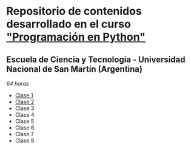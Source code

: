 
# Repositorio de contenidos desarrollado en el curso ["Programación en Python"](https://github.com/python-unsam/UNSAM_2020c2_Python)

## Escuela de Ciencia y Tecnología - Universidad Nacional de San Martín (Argentina)

*64 horas*

* [Clase 1](https://github.com/mmfava/cursos_posgrado/tree/master/programacion_python_UNSAM2020/Clase_1)
* [Clase 2](https://github.com/mmfava/cursos_posgrado/tree/master/programacion_python_UNSAM2020/Clase_2)
* Clase 3
* Clase 4
* Clase 5
* Clase 6
* Clase 7
* Clase 8
